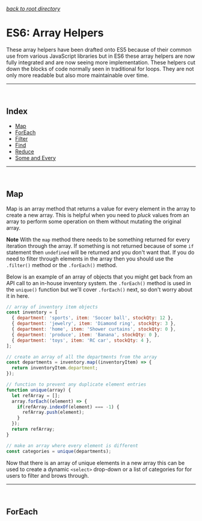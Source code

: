 *[back to root directory](https://github.com/Maumasi/Portfolio/tree/master)*

# ES6: Array Helpers

These array helpers have been drafted onto ES5 because of their common use from various JavaScript libraries but in ES6 these array helpers are now fully integrated and are now seeing more implementation. These helpers cut down the blocks of code normally seen in traditional for loops. They are not only more readable but also more maintainable over time.

---
<br>

## Index
- [Map]()
- [ForEach]()
- [Filter]()
- [Find]()
- [Reduce]()
- [Some and Every]()

---
<br>

## Map
Map is an array method that returns a value for every element in the array to create a new array. This is helpful when you need to *pluck* values from an array to perform some operation on them without mutating the original array.
<br>

**Note**
With the `map` method there needs to be something returned for every iteration through the array. If something is not returned because of some `if` statement then `undefined` will be returned and you don't want that. If you do need to filter through elements in the array then you should use the `.filter()` method or the `.forEach()` method.
<br>

Below is an example of an array of objects that you might get back from an API call to an in-house inventory system. the `.forEach()` method is used in the `unique()` function but we'll cover `.forEach()` next, so don't worry about it in here.

```JavaScript
// array of inventory item objects
const inventory = [
  { department: 'sports', item: 'Soccer ball', stockQty: 12 },
  { department: 'jewelry', item: 'Diamond ring', stockQty: 3 },
  { department: 'home', item: 'Shower curtains', stockQty: 0 },
  { department: 'produce', item: 'Banana', stockQty: 0 },
  { department: 'toys', item: 'RC car', stockQty: 4 },
];

// create an array of all the departments from the array
const departments = inventory.map((inventoryItem) => {
  return inventoryItem.department;
});

// function to prevent any duplicate element entries
function unique(array) {
  let refArray = [];
  array.forEach((element) => {
    if(refArray.indexOf(element) === -1) {
      refArray.push(element);
    }
  });
  return refArray;
}

// make an array where every element is different
const categories = unique(departments);
```
Now that there is an array of unique elements in a new array this can be used to create a dynamic `<select>` drop-down or a list of categories for for users to filter and brows through.

---
<br>

## ForEach
